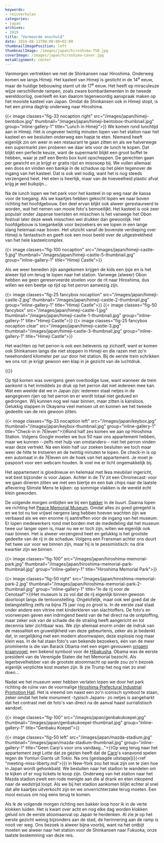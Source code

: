 ```yaml
---
keywords:
- reisverhalen
categories:
- japan
archives:
- 2019
title: "Vermoorde onschuld"
date: 2019-08-11T00:00:00+02:00
thumbnailImagePosition: left
thumbnailImage: /images/japan/hiroshima-750.jpg
coverImage: /images/japan/hiroshima-cover.jpg
metaAlignment: center
---
```


Vanmorgen vertrekken we met de Shinkansen naar Hiroshima. Onderweg komen we langs Himeji. Het kasteel van Himeji is gesticht in de 14<sup>e</sup> eeuw, maar de huidige bebouwing stamt uit de 17<sup>e</sup> eeuw. Het heeft op miraculeuze wijze verschillende rampen, zoals zware bombardementen in de tweede wereldoorlog, overleeft en kan daarom tegenwoordig aanspraak maken op het mooiste kasteel van Japan. Omdat de Shinkansen ook in Himeji stopt, is het een prima dagtrip onderweg naar Hiroshima.

{{< image classes="fig-33 nocaption right" src="/images/japan/himeji-bentobox.jpg" thumbnail="/images/japan/himeji-bentobox-thumbnail.jpg" group="inline-gallery-1" title="Lunch in Himeji">}}
We komen rond lunchtijd aan in Himeji. Het is ongeveer twintig minuten lopen van het station naar het kasteel en we besluiten onderweg een hapje te eten. Niemand heeft eigenlijk zin om weer in een restaurant te gaan zitten en als we halverwege een supermarkt zien proberen we daar iets voor de lunch te kopen. Dat blijkt een perfecte keuze, want de supermarkt blijkt een groot buffet te hebben, waar je zelf een Bento box kunt opscheppen. De gerechten gaan per gewicht en je krijgt er gratis rijst en misosoep bij. We vullen allemaal een doos en vinden een bankje in de schaduw op het plein tegenover de ingang van het kasteel. Dat is ook wel nodig, want het is nog steeds verzengend heet. Het eten is heerlijk, maar van de hoeveelheid plastic afval krijg je wel buikpijn...

Na de lunch lopen we het park voor het kasteel in op weg naar de kassa voor de toegang. Als we kaartjes hebben gekocht lopen we naar boven richting het hoofdgebouw. Een deel ervan blijkt ook alweer gerestaureerd te worden, wat het nemen van mooie foto's bemoeilijkt. Het kasteel is ook zeer populair onder Japanse toeristen en misschien is het vanwege het Obon festival later deze week misschien wel drukker dan gewoonlijk. Het hoofdgebouw is toegankelijk voor bezoekers en we lopen in een lange slang helemaal naar boven. Het uitzicht vanaf de bovenste verdieping over Himeji is fantastisch en geeft ook een mooi beeld over de uitgestrektheid van het hele kasteelcomplex.

{{< image classes="fig-100 nocaption" src="/images/japan/himeji-castle-5.jpg" thumbnail="/images/japan/himeji-castle-5-thumbnail.jpg" group="inline-gallery-1" title="Himeji Castle">}}

Als we weer beneden zijn aangekomen krijgen de kids een ijsje en is het alweer tijd om terug te lopen naar het station. Vanwege (alweer) Obon hebben we geen gereserveerde stoelen voor de rit naar Hiroshima, dus willen we een beetje op tijd op het perron aanwezig zijn.

{{< image classes="fig-25 fancybox nocaption" src="/images/japan/himeji-castle-2.jpg" thumbnail="/images/japan/himeji-castle-2-thumbnail.jpg" group="inline-gallery-1" title="Himeji Castle">}}
{{< image classes="fig-50 fancybox" src="/images/japan/himeji-castle-1.jpg" thumbnail="/images/japan/himeji-castle-1-thumbnail.jpg" group="inline-gallery-1" title="Himeji Castle">}}
{{< image classes="fig-25 fancybox nocaption clear" src="/images/japan/himeji-castle-3.jpg" thumbnail="/images/japan/himeji-castle-3-thumbnail.jpg" group="inline-gallery-1" title="Himeji Castle">}}

Het wachten op het perron is ook een belevenis op zichzelf, want er komen ook Shinkansen langs die niet stoppen in Himeji en die razen met zo'n tweehonderd kilometer per uur door het station. Bij de eerste trein schrikken we ons rot: je krijgt gewoon een klap in je gezicht van de luchtdruk.

{{<youtube id="wufIM5ecBjo">}}

Op tijd komen was overigens geen overbodige luxe, want wanneer de trein aankomt is het inmiddels zo druk op het perron dat niet iedereen mee kan. Wat een weelde dat we in Japan zijn: iedereen staat netjes in de aangegeven rijen op het perron en er wordt totaal niet geduwd en gedrongen. Wij kunnen nog wel naar binnen, maar zitten is kansloos. Gelukkig stappen in Okayama veel mensen uit en kunnen we het tweede gedeelte van de reis gewoon zitten.

{{< image classes="fig-33 nocaption left" src="/images/japan/keybox.jpg" thumbnail="/images/japan/keybox-thumbnail.jpg" group="inline-gallery-1" title="Check-in in 7Eleven">}}Rond half zes komen we aan op Hiroshima Station. Volgens Google moeten we bus 50 naar ons appartement hebben, maar we kunnen --zelfs met hulp van omstanders-- niet het perron vinden waar deze vertrekt. Na een klein half uur zoeken besluiten we toch maar weer de hitte te trotseren en de twintig minuten te lopen. De check-in is op een automaat in de 7Eleven om de hoek van het appartement. Je moet je paspoort voor een webcam houden. Ik voel me er licht ongemakkelijk bij.

Het appartement is gloednieuw en helemaal met Ikea meubilair ingericht, wat best bijzonder is voor Japan. Achter in de TV zit een Chromecast: voor we gaan dineren zitten we met een biertje en een bak chips naar de laatste aflevering Slimste Mens te kijken: op sommige vlakken is de wereld echt klein geworden.

De volgende morgen ontbijten we bij een [bakker](https://goo.gl/maps/g5wnUVVVy652stJD6) in de buurt. Daarna lopen we richting het [Peace Memorial Museum](https://en.wikipedia.org/wiki/Hiroshima_Peace_Memorial_Museum). Omdat alles zo goed geregeld is en we tot nu toe vrijwel nergens lang hebben hoeven wachten zijn we verbaasd als we een enorme rij aantreffen voor de ingang van het museum. Er lopen medewerkers rond met borden met de mededeling dat het museum twee uur langer open is, maar nu we er toch zijn, willen we eigenlijk ook naar binnen. Het is alweer verzengend heet en gelukkig is het grootste gedeelte van de rij in de schaduw. Volgens een Fransman achter ons duurt het twee uur voor we binnen zijn, maar hij is te pessimistisch: na drie kwartier zijn we binnen.

{{< image classes="fig-100" src="/images/japan/hiroshima-memorial-park.jpg" thumbnail="/images/japan/hiroshima-memorial-park-thumbnail.jpg" group="inline-gallery-1" title="Hiroshima Memorial Park">}}

{{< image classes="fig-50 right" src="/images/japan/hiroshima-memorial-park-2.jpg" thumbnail="/images/japan/hiroshima-memorial-park-2-thumbnail.jpg" group="inline-gallery-1" title="In de rij voor de Cenotaaf">}}Het museum is zo vol dat de rij eigenlijk binnen gewoon doorloopt langs de tentoonstelling. Ongelofelijk, maar ook wel goed dat de belangstelling zelfs na bijna 75 jaar nog zo groot is. In de eerste zaal staat onder andere een vitrine met kinderkleren van slachtoffers. De foto's en voorwerpen geven een indringend beeld van de hel direct na de ontploffing, maar zeker ook van de schade die de straling heeft aangericht en tot decennia later zichtbaar was. We zijn allemaal enorm onder de indruk van de massaliteit en gruwelijkheid van deze gebeurtenis, zeker als je bedenkt dat, in vergelijking met een modern atoomwapen, deze explosie nog maar klein was. In de hal staan foto's van bekende bezoekers, één van de meer prominente is die van Barack Obama met een eigen gevouwen [origami kraanvogel](https://en.wikipedia.org/wiki/Sadako_Sasaki#Origami_cranes), een bekend symbool voor de [Hibakusha](https://en.wikipedia.org/wiki/Hibakusha). Obama was de eerste president van de Verenigde Staten die het Memorial bezocht. Als legerbevelhebber van de grootste atoommacht op aarde zou zo'n bezoek eigenlijk verplichte kost moeten zijn. Ik zie Trump het nog niet zo snel doen...

Nadat we het museum weer hebben verlaten lopen we door het park richting de ruïne van de voormalige [Hiroshima Prefectural Industrial Promotion Hall](https://en.wikipedia.org/wiki/Hiroshima_Peace_Memorial). Het is vreemd om naast een zo'n iconisch symbool te staan, zeker omdat het hele monument -typisch Japans- zo netjes is aangeharkt dat het contrast met de foto's van direct na de aanval haast surrialistisch aandoet.

{{< image classes="fig-100" src="/images/japan/genbakukoepel.jpg" thumbnail="/images/japan/genbakukoepel-thumbnail.jpg" group="inline-gallery-1" title="Genbaku Koepel">}}

{{< image classes="fig-50 left" src="/images/japan/mazda-stadium.jpg" thumbnail="/images/japan/mazda-stadium-thumbnail.jpg" group="inline-gallery-1" title="Geen Carp's voor ons vandaag...">}}Op weg terug naar het appartement zegt Lotte dat ze gezien heeft dat de [Carp](https://www.carp.co.jp/en/)'s vanavond spelen tegen de Yomiuri Giants uit Tokio. Na ons [geslaagde uitstapje]({{<ref "meeting-miss-liberty.md">}}) in New-York zou het leuk zijn om te zien hoe in Japan wordt gehonkbald. We besluiten naar het stadion te wandelen om te kijken of er nog tickets te koop zijn. Onderweg van het station naar het Mazda stadion zwelt een rode menigte aan die al drank en eten inkopend naar de wedstrijd loopt. Als we bij het stadion aankomen blijkt echter al snel dat alle kaartjes uitverkocht zijn en we onverrichterzake terug moeten. Een mooi excuus om nog eens terug te komen.

Als ik de volgende morgen richting een bakker loop hoor ik in de verte klokken luiden. Het is kwart over acht en nog elke dag worden klokken geluid om de eerste atoomaanval op Japan te herdenken. Al zie je op het eerste gezicht weinig bijzonders aan de stad, de herinnering aan de ramp is nooit ver weg. Ons bezoek is alweer bijna voorbij, want na het ontbijt moeten we alweer naar het station voor de Shinkansen naar Fukuoka, onze laatste bestemming van deze reis. 
